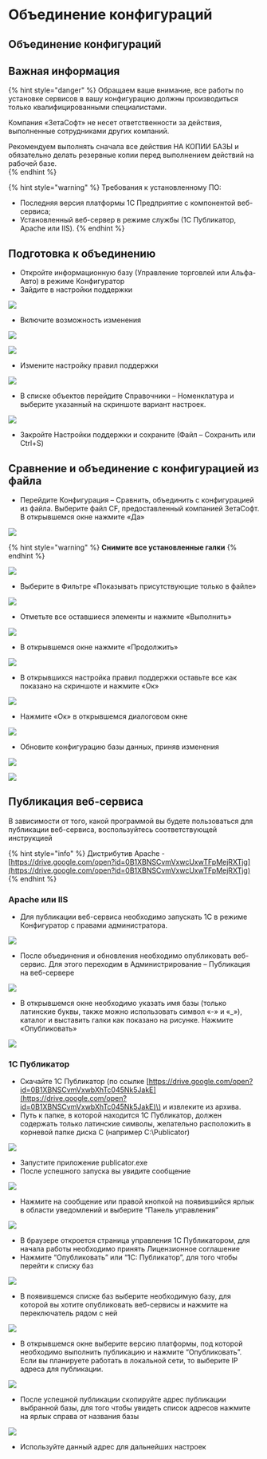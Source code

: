 # Объединение конфигураций

## Объединение конфигураций

## **Важная информация**

{% hint style="danger" %}
Обращаем ваше внимание, все работы по установке сервисов в вашу конфигурацию должны производиться только квалифицированными специалистами.

Компания «ЗетаСофт» не несет ответственности за действия, выполненные сотрудниками других компаний.

Рекомендуем выполнять сначала все действия НА КОПИИ БАЗЫ и обязательно делать резервные копии перед выполнением действий на рабочей базе.  
{% endhint %}

{% hint style="warning" %}
Требования к установленному ПО:

* Последняя версия платформы 1С Предприятие с компонентой веб-сервиса;
* Установленный веб-сервер в режиме службы \(1С Публикатор, Apache или IIS\).
{% endhint %}



##  Подготовка к объединению

* Откройте информационную базу \(Управление торговлей или Альфа-Авто\) в режиме Конфигуратор
* Зайдите в настройки поддержки

![](../../.gitbook/assets/image%20%286%29.png)

* Включите возможность изменения

![](../../.gitbook/assets/image%20%281%29.png)

![](../../.gitbook/assets/image%20%2815%29.png)

* Измените настройку правил поддержки

![](../../.gitbook/assets/image%20%2840%29.png)

* В списке объектов перейдите Справочники – Номенклатура и выберите указанный на скриншоте вариант настроек.

![](../../.gitbook/assets/image%20%2820%29.png)

* Закройте Настройки поддержки и сохраните \(Файл – Сохранить или Ctrl+S\)



## Сравнение и объединение с конфигурацией из файла

* Перейдите Конфигурация – Сравнить, объединить с конфигурацией из файла. Выберите файл CF, предоставленный компанией ЗетаСофт. В открывшемся окне нажмите «Да»

![](../../.gitbook/assets/image%20%2839%29.png)

{% hint style="warning" %}
**Снимите все установленные галки**
{% endhint %}

![](../../.gitbook/assets/image%20%2833%29.png)

* Выберите в Фильтре «Показывать присутствующие только в файле»

![](../../.gitbook/assets/image%20%2828%29.png)

* Отметьте все оставшиеся элементы и нажмите «Выполнить»

![](../../.gitbook/assets/image%20%2821%29.png)

* В открывшемся окне нажмите «Продолжить»

![](../../.gitbook/assets/image%20%2832%29.png)

* В открывшихся настройка правил поддержки оставьте все как показано на скриншоте и нажмите «Ок»

![](../../.gitbook/assets/image%20%2829%29.png)

* Нажмите «Ок» в открывшемся диалоговом окне

![](../../.gitbook/assets/image%20%283%29.png)

* Обновите конфигурацию базы данных, приняв изменения

![](../../.gitbook/assets/image%20%2827%29.png)

![](../../.gitbook/assets/image%20%2824%29.png)

## Публикация веб-сервиса

В зависимости от того, какой программой вы будете пользоваться для публикации веб-сервиса, воспользуйтесь соответствующей инструкцией

{% hint style="info" %}
Дистрибутив Apache - [https://drive.google.com/open?id=0B1XBNSCvmVxwcUxwTFpMejRXTjg](https://drive.google.com/open?id=0B1XBNSCvmVxwcUxwTFpMejRXTjg)
{% endhint %}

### Apache или IIS

* Для публикации веб-сервиса необходимо запускать 1С в режиме Конфигуратор с правами администратора.

![](../../.gitbook/assets/image%20%2810%29.png)

* После объединения и обновления необходимо опубликовать веб-сервис. Для этого переходим в Администрирование – Публикация на веб-сервере

![](../../.gitbook/assets/image%20%289%29.png)

* В открывшемся окне необходимо указать имя базы \(только латинские буквы, также можно использовать символ «-» и «\_»\), каталог и выставить галки как показано на рисунке. Нажмите «Опубликовать»

![](../../.gitbook/assets/image%20%2825%29.png)

### 1С Публикатор

* Скачайте 1С Публикатор \(по ссылке [https://drive.google.com/open?id=0B1XBNSCvmVxwbXhTc045Nk5JakE](https://drive.google.com/open?id=0B1XBNSCvmVxwbXhTc045Nk5JakE)\) и извлеките из архива.
* Путь к папке, в которой находится 1С Публикатор, должен содержать только латинские символы, желательно расположить в корневой папке диска С \(например C:\Publicator\)

![](../../.gitbook/assets/image%20%2838%29.png)

* Запустите приложение publicator.exe
* После успешного запуска вы увидите сообщение

![](../../.gitbook/assets/image%20%2811%29.png)



* Нажмите на сообщение или правой кнопкой на появившийся ярлык в области уведомлений и выберите “Панель управления”

![](../../.gitbook/assets/image%20%2831%29.png)

* В браузере откроется страница управления 1С Публикатором, для начала работы необходимо принять Лицензионное соглашение
* Нажмите “Опубликовать” или “1С: Публикатор”, для того чтобы перейти к списку баз

![](../../.gitbook/assets/image%20%285%29.png)

* В появившемся списке баз выберите необходимую базу, для которой вы хотите опубликовать веб-сервисы и нажмите на переключатель рядом с ней

![](../../.gitbook/assets/image.png)

* В открывшемся окне выберите версию платформы, под которой необходимо выполнить публикацию и нажмите “Опубликовать”. Если вы планируете работать в локальной сети, то выберите IP адреса для публикации.

![](../../.gitbook/assets/image%20%2826%29.png)

* После успешной публикации скопируйте адрес публикации выбранной базы, для того чтобы увидеть список адресов нажмите на ярлык справа от названия базы

![](../../.gitbook/assets/image%20%2812%29.png)

* Используйте данный адрес для дальнейших настроек





